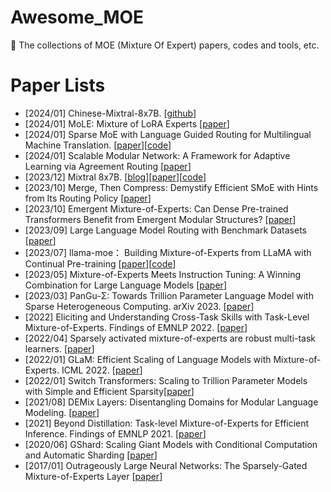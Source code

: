 # Awesome_MOE
:rocket: The collections of MOE (Mixture Of Expert) papers, codes and tools, etc.

# Paper Lists
- [2024/01] Chinese-Mixtral-8x7B. [[github](https://github.com/HIT-SCIR/Chinese-Mixtral-8x7B)]
- [2024/01] MoLE: Mixture of LoRA Experts [[paper](https://openreview.net/forum?id=uWvKBCYh4S)]
- [2024/01] Sparse MoE with Language Guided Routing for Multilingual Machine Translation. [[paper](https://openreview.net/pdf?id=ySS7hH1smL)][[code](https://openreview.net/forum?id=ySS7hH1smL)]
- [2024/01] Scalable Modular Network: A Framework for Adaptive Learning via Agreement Routing  [[paper](https://openreview.net/pdf?id=pEKJl5sflp)]
- [2023/12] Mixtral 8x7B. [[blog](https://mistral.ai/news/mixtral-of-experts/)][[paper](https://arxiv.org/pdf/2401.04088.pdf)][[code](https://github.com/mistralai/mistral-src)]
- [2023/10] Merge, Then Compress: Demystify Efficient SMoE with Hints from Its Routing Policy [[paper](https://arxiv.org/pdf/2310.01334.pdf)]
- [2023/10] Emergent Mixture-of-Experts: Can Dense Pre-trained Transformers Benefit from Emergent Modular Structures? [[paper](https://arxiv.org/pdf/2310.10908.pdf)]
- [2023/09] Large Language Model Routing with Benchmark Datasets [[paper](https://arxiv.org/pdf/2309.15789.pdf)]
- [2023/07] llama-moe： Building Mixture-of-Experts from LLaMA with Continual Pre-training [[paper](https://github.com/pjlab-sys4nlp/llama-moe/blob/main/docs/LLaMA_MoE.pdf)][[code](https://github.com/pjlab-sys4nlp/llama-moe)]
- [2023/05] Mixture-of-Experts Meets Instruction Tuning: A Winning Combination for Large Language Models [[paper](https://arxiv.org/abs/2305.14705)]
- [2023/03] PanGu-Σ: Towards Trillion Parameter Language Model with Sparse Heterogeneous Computing. arXiv 2023. [[paper](https://arxiv.org/abs/2303.10845)]
- [2022] Eliciting and Understanding Cross-Task Skills with Task-Level Mixture-of-Experts. Findings of EMNLP 2022. [[paper](https://aclanthology.org/2022.findings-emnlp.189.pdf)]
- [2022/04] Sparsely activated mixture-of-experts are robust multi-task learners. [[paper](https://arxiv.org/pdf/2204.07689)]
- [2022/01] GLaM: Efficient Scaling of Language Models with Mixture-of-Experts. ICML 2022. [[paper](https://arxiv.org/abs/2112.06905)]
- [2022/01] Switch Transformers: Scaling to Trillion Parameter Models with Simple and Efficient Sparsity[[paper](https://jmlr.org/papers/volume23/21-0998/21-0998.pdf)]
- [2021/08] DEMix Layers: Disentangling Domains for Modular Language Modeling. [[paper](https://arxiv.org/abs/2108.05036)]
- [2021] Beyond Distillation: Task-level Mixture-of-Experts for Efficient Inference. Findings of EMNLP 2021. [[paper](https://arxiv.org/abs/2110.03742)]
- [2020/06] GShard: Scaling Giant Models with Conditional Computation and Automatic Sharding [[paper](https://arxiv.org/abs/2006.16668)]
- [2017/01] Outrageously Large Neural Networks: The Sparsely-Gated Mixture-of-Experts Layer [[paper](https://arxiv.org/abs/1701.06538)]

